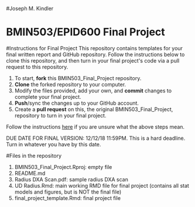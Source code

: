 #Joseph M. Kindler
# BMIN503/EPID600 Final Project

#Instructions for Final Project
This repository contains templates for your final written report and GitHub repository. Follow the instructions below to clone this repository, and then turn in your final project's code via a pull request to this repository.

1. To start, **fork** this BMIN503_Final_Project repository.
1. **Clone** the forked repository to your computer.
1. Modify the files provided, add your own, and **commit** changes to complete your final project.
1. **Push**/sync the changes up to your GitHub account.
1. Create a **pull request** on this, the original BMIN503_Final_Project, repository to turn in your final project.

Follow the instructions [here][forking] if you are unsure what the above steps mean.

DUE DATE FOR FINAL VERSION: 12/12/18 11:59PM. This is a hard deadline. Turn in whatever you have by this date.

<!-- Links -->
[forking]: https://guides.github.com/activities/forking/

#Files in the repository
1. BMIN503_Final_Project.Rproj: empty file
2. README.md
3. Radius DXA Scan.pdf: sample radius DXA scan
4. UD Radius.Rmd: main working RMD file for final project (contains all stat models and figures, but is NOT the final file)
5. final_project_template.Rmd: final project file


